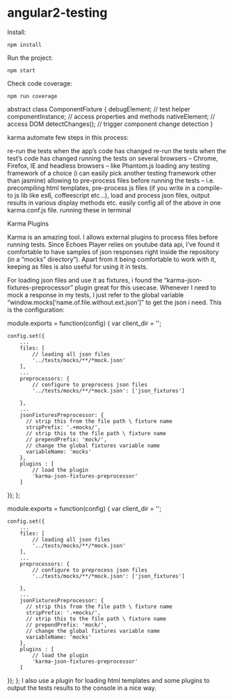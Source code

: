# angular2-testing

Install:

```
npm install
```

Run the project:

```
npm start
```

Check code coverage:

```
npm run coverage
```


abstract class ComponentFixture {
  debugElement;       // test helper 
  componentInstance;  // access properties and methods
  nativeElement;      // access DOM
  detectChanges();    // trigger component change detection
}

karma automate few steps in this process:

re-run the tests when the app’s code has changed
re-run the tests when the test’s code has changed
running the tests on several browsers – Chrome, Firefox, IE and headless browsers – like Phantom.js
loading any testing framework of a choice (i can easily pick another testing framework other than jasmine)
allowing to pre-process files before running the tests – i.e. precompiling html templates, pre-process js files (if you write in a compile-to js lib like es6, coffeescript etc…), load and process json files, output results in various display methods etc.
easily config all of the above in one karma.conf.js file.
running these in terminal

Karma Plugins

Karma is an amazing tool. I allows external plugins to process files before running tests. Since Echoes Player relies on youtube data api, I’ve found it comfortable to have samples of json responses right inside the repository (in a “mocks” directory”). Apart from it being comfortable to work with it, keeping as files is also useful for using it in tests.

For loading json files and use it as fixtures, i found the “karma-json-fixtures-preprocessor” plugin great for this usecase. Whenever I need to mock a response in my tests, I just refer to the global variable “window.mocks[‘name.of.file.without.ext.json’]” to get the json i need. This is the configuration:


module.exports = function(config) {
	var client_dir = '';

	config.set({
		...
		files: [
			// loading all json files
			'../tests/mocks/**/*mock.json'
	    ],
	    ...
        preprocessors: {
	        // configure to preprocess json files
	        '../tests/mocks/**/*mock.json': ['json_fixtures']
	        
	    },
	    ...
	    jsonFixturesPreprocessor: {
	      // strip this from the file path \ fixture name
	      stripPrefix: '.+mocks/',
	      // strip this to the file path \ fixture name
	      // prependPrefix: 'mock/',
	      // change the global fixtures variable name
	      variableName: 'mocks'
	    },
	    plugins : [
	        // load the plugin
	        'karma-json-fixtures-preprocessor'
	    ]
	    
  });
};

module.exports = function(config) {
	var client_dir = '';
 
	config.set({
		...
		files: [
			// loading all json files
			'../tests/mocks/**/*mock.json'
	    ],
	    ...
        preprocessors: {
	        // configure to preprocess json files
	        '../tests/mocks/**/*mock.json': ['json_fixtures']
	        
	    },
	    ...
	    jsonFixturesPreprocessor: {
	      // strip this from the file path \ fixture name
	      stripPrefix: '.+mocks/',
	      // strip this to the file path \ fixture name
	      // prependPrefix: 'mock/',
	      // change the global fixtures variable name
	      variableName: 'mocks'
	    },
	    plugins : [
	        // load the plugin
	        'karma-json-fixtures-preprocessor'
	    ]
	    
  });
};
I also use a plugin for loading html templates and some plugins to output the tests results to the console in a nice way.